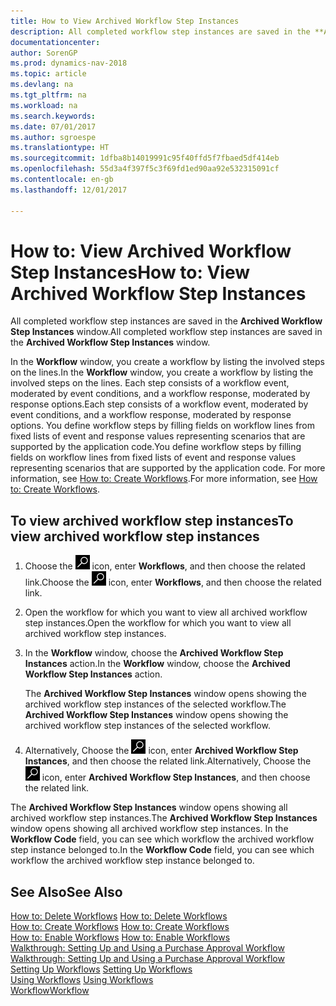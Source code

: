 ```yaml
---
title: How to View Archived Workflow Step Instances
description: All completed workflow step instances are saved in the **Archived Workflow Step Instances** window.
documentationcenter: 
author: SorenGP
ms.prod: dynamics-nav-2018
ms.topic: article
ms.devlang: na
ms.tgt_pltfrm: na
ms.workload: na
ms.search.keywords: 
ms.date: 07/01/2017
ms.author: sgroespe
ms.translationtype: HT
ms.sourcegitcommit: 1dfba8b14019991c95f40ffd5f7fbaed5df414eb
ms.openlocfilehash: 55d3a4f397f5c3f69fd1ed90aa92e532315091cf
ms.contentlocale: en-gb
ms.lasthandoff: 12/01/2017

---
```

# <a name="how-to-view-archived-workflow-step-instances"></a><span data-ttu-id="b3855-103">How to: View Archived Workflow Step Instances</span><span class="sxs-lookup"><span data-stu-id="b3855-103">How to: View Archived Workflow Step Instances</span></span>
<span data-ttu-id="b3855-104">All completed workflow step instances are saved in the **Archived Workflow Step Instances** window.</span><span class="sxs-lookup"><span data-stu-id="b3855-104">All completed workflow step instances are saved in the **Archived Workflow Step Instances** window.</span></span>  

 <span data-ttu-id="b3855-105">In the **Workflow** window, you create a workflow by listing the involved steps on the lines.</span><span class="sxs-lookup"><span data-stu-id="b3855-105">In the **Workflow** window, you create a workflow by listing the involved steps on the lines.</span></span> <span data-ttu-id="b3855-106">Each step consists of a workflow event, moderated by event conditions, and a workflow response, moderated by response options.</span><span class="sxs-lookup"><span data-stu-id="b3855-106">Each step consists of a workflow event, moderated by event conditions, and a workflow response, moderated by response options.</span></span> <span data-ttu-id="b3855-107">You define workflow steps by filling fields on workflow lines from fixed lists of event and response values representing scenarios that are supported by the application code.</span><span class="sxs-lookup"><span data-stu-id="b3855-107">You define workflow steps by filling fields on workflow lines from fixed lists of event and response values representing scenarios that are supported by the application code.</span></span> <span data-ttu-id="b3855-108">For more information, see [How to: Create Workflows](across-how-to-create-workflows.md).</span><span class="sxs-lookup"><span data-stu-id="b3855-108">For more information, see [How to: Create Workflows](across-how-to-create-workflows.md).</span></span>  

## <a name="to-view-archived-workflow-step-instances"></a><span data-ttu-id="b3855-109">To view archived workflow step instances</span><span class="sxs-lookup"><span data-stu-id="b3855-109">To view archived workflow step instances</span></span>  
1.  <span data-ttu-id="b3855-110">Choose the ![Search for Page or Report](media/ui-search/search_small.png "Search for Page or Report icon") icon, enter **Workflows**, and then choose the related link.</span><span class="sxs-lookup"><span data-stu-id="b3855-110">Choose the ![Search for Page or Report](media/ui-search/search_small.png "Search for Page or Report icon") icon, enter **Workflows**, and then choose the related link.</span></span>  
2.  <span data-ttu-id="b3855-111">Open the workflow for which you want to view all archived workflow step instances.</span><span class="sxs-lookup"><span data-stu-id="b3855-111">Open the workflow for which you want to view all archived workflow step instances.</span></span>  
3.  <span data-ttu-id="b3855-112">In the **Workflow** window, choose the **Archived Workflow Step Instances** action.</span><span class="sxs-lookup"><span data-stu-id="b3855-112">In the **Workflow** window, choose the **Archived Workflow Step Instances** action.</span></span>  

    <span data-ttu-id="b3855-113">The **Archived Workflow Step Instances** window opens showing the archived workflow step instances of the selected workflow.</span><span class="sxs-lookup"><span data-stu-id="b3855-113">The **Archived Workflow Step Instances** window opens showing the archived workflow step instances of the selected workflow.</span></span>  
4.  <span data-ttu-id="b3855-114">Alternatively, Choose the ![Search for Page or Report](media/ui-search/search_small.png "Search for Page or Report icon") icon, enter **Archived Workflow Step Instances**, and then choose the related link.</span><span class="sxs-lookup"><span data-stu-id="b3855-114">Alternatively, Choose the ![Search for Page or Report](media/ui-search/search_small.png "Search for Page or Report icon") icon, enter **Archived Workflow Step Instances**, and then choose the related link.</span></span>  

<span data-ttu-id="b3855-115">The **Archived Workflow Step Instances** window opens showing all archived workflow step instances.</span><span class="sxs-lookup"><span data-stu-id="b3855-115">The **Archived Workflow Step Instances** window opens showing all archived workflow step instances.</span></span> <span data-ttu-id="b3855-116">In the **Workflow Code** field, you can see which workflow the archived workflow step instance belonged to.</span><span class="sxs-lookup"><span data-stu-id="b3855-116">In the **Workflow Code** field, you can see which workflow the archived workflow step instance belonged to.</span></span>  

## <a name="see-also"></a><span data-ttu-id="b3855-117">See Also</span><span class="sxs-lookup"><span data-stu-id="b3855-117">See Also</span></span>  
 <span data-ttu-id="b3855-118">[How to: Delete Workflows](across-how-to-delete-workflows.md) </span><span class="sxs-lookup"><span data-stu-id="b3855-118">[How to: Delete Workflows](across-how-to-delete-workflows.md) </span></span>  
 <span data-ttu-id="b3855-119">[How to: Create Workflows](across-how-to-create-workflows.md) </span><span class="sxs-lookup"><span data-stu-id="b3855-119">[How to: Create Workflows](across-how-to-create-workflows.md) </span></span>  
 <span data-ttu-id="b3855-120">[How to: Enable Workflows](across-how-to-enable-workflows.md) </span><span class="sxs-lookup"><span data-stu-id="b3855-120">[How to: Enable Workflows](across-how-to-enable-workflows.md) </span></span>  
 <span data-ttu-id="b3855-121">[Walkthrough: Setting Up and Using a Purchase Approval Workflow](walkthrough-setting-up-and-using-a-purchase-approval-workflow.md) </span><span class="sxs-lookup"><span data-stu-id="b3855-121">[Walkthrough: Setting Up and Using a Purchase Approval Workflow](walkthrough-setting-up-and-using-a-purchase-approval-workflow.md) </span></span>  
 <span data-ttu-id="b3855-122">[Setting Up Workflows](across-set-up-workflows.md) </span><span class="sxs-lookup"><span data-stu-id="b3855-122">[Setting Up Workflows](across-set-up-workflows.md) </span></span>  
 <span data-ttu-id="b3855-123">[Using Workflows](across-use-workflows.md) </span><span class="sxs-lookup"><span data-stu-id="b3855-123">[Using Workflows](across-use-workflows.md) </span></span>  
 [<span data-ttu-id="b3855-124">Workflow</span><span class="sxs-lookup"><span data-stu-id="b3855-124">Workflow</span></span>](across-workflow.md)

